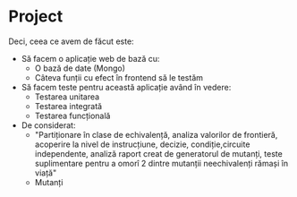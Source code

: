 # Project

Deci, ceea ce avem de făcut este:
- Să facem o aplicație web de bază cu:
  - O bază de date (Mongo)
  - Câteva funții cu efect în frontend să le testăm
- Să facem teste pentru această aplicație având în vedere:
  - Testarea unitarea
  - Testarea integrată
  - Testarea funcțională
- De considerat:
  - "Partiționare în clase de echivalență, analiza valorilor de frontieră, acoperire la nivel de instrucțiune, decizie, condiție,circuite independente, analiză raport creat de generatorul de mutanți, teste     suplimentare pentru a omorî 2 dintre mutanții neechivalenți rămași în viață"
  - Mutanți
